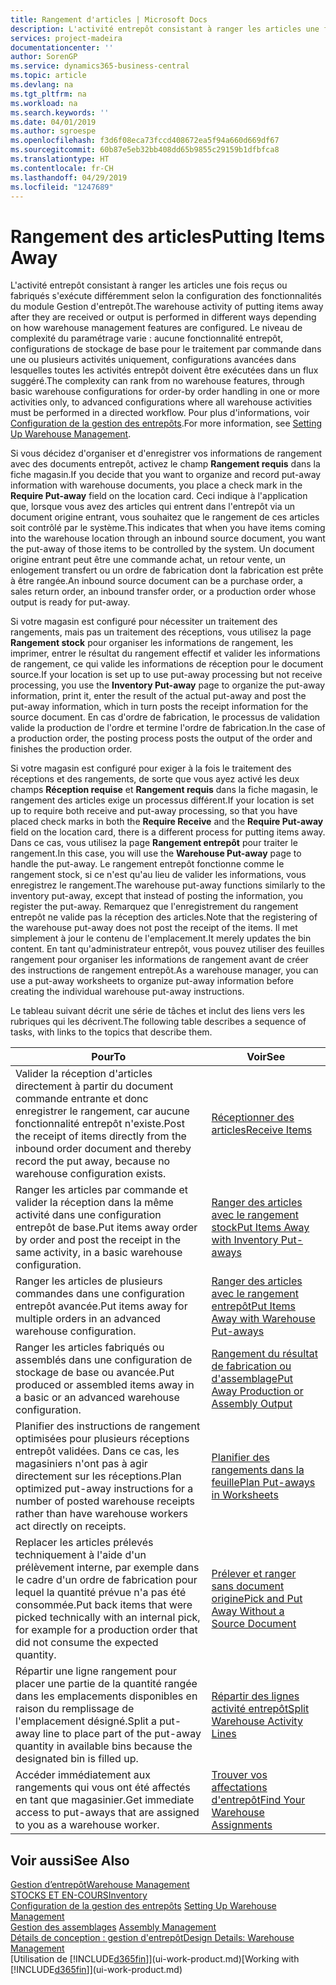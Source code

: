 ```yaml
---
title: Rangement d'articles | Microsoft Docs
description: L'activité entrepôt consistant à ranger les articles une fois reçus ou fabriqués s'exécute différemment selon la configuration des fonctionnalités du module Gestion d'entrepôt.
services: project-madeira
documentationcenter: ''
author: SorenGP
ms.service: dynamics365-business-central
ms.topic: article
ms.devlang: na
ms.tgt_pltfrm: na
ms.workload: na
ms.search.keywords: ''
ms.date: 04/01/2019
ms.author: sgroespe
ms.openlocfilehash: f3d6f08eca73fccd408672ea5f94a660d669df67
ms.sourcegitcommit: 60b87e5eb32bb408dd65b9855c29159b1dfbfca8
ms.translationtype: HT
ms.contentlocale: fr-CH
ms.lasthandoff: 04/29/2019
ms.locfileid: "1247689"
---
```

# <a name="putting-items-away"></a><span data-ttu-id="34012-103">Rangement des articles</span><span class="sxs-lookup"><span data-stu-id="34012-103">Putting Items Away</span></span>
<span data-ttu-id="34012-104">L'activité entrepôt consistant à ranger les articles une fois reçus ou fabriqués s'exécute différemment selon la configuration des fonctionnalités du module Gestion d'entrepôt.</span><span class="sxs-lookup"><span data-stu-id="34012-104">The warehouse activity of putting items away after they are received or output is performed in different ways depending on how warehouse management features are configured.</span></span> <span data-ttu-id="34012-105">Le niveau de complexité du paramétrage varie : aucune fonctionnalité entrepôt, configurations de stockage de base pour le traitement par commande dans une ou plusieurs activités uniquement, configurations avancées dans lesquelles toutes les activités entrepôt doivent être exécutées dans un flux suggéré.</span><span class="sxs-lookup"><span data-stu-id="34012-105">The complexity can rank from no warehouse features, through basic warehouse configurations for order-by order handling in one or more activities only, to advanced configurations where all warehouse activities must be performed in a directed workflow.</span></span> <span data-ttu-id="34012-106">Pour plus d'informations, voir [Configuration de la gestion des entrepôts](warehouse-setup-warehouse.md).</span><span class="sxs-lookup"><span data-stu-id="34012-106">For more information, see [Setting Up Warehouse Management](warehouse-setup-warehouse.md).</span></span>

<span data-ttu-id="34012-107">Si vous décidez d'organiser et d'enregistrer vos informations de rangement avec des documents entrepôt, activez le champ **Rangement requis** dans la fiche magasin.</span><span class="sxs-lookup"><span data-stu-id="34012-107">If you decide that you want to organize and record put-away information with warehouse documents, you place a check mark in the **Require Put-away** field on the location card.</span></span> <span data-ttu-id="34012-108">Ceci indique à l'application que, lorsque vous avez des articles qui entrent dans l'entrepôt via un document origine entrant, vous souhaitez que le rangement de ces articles soit contrôlé par le système.</span><span class="sxs-lookup"><span data-stu-id="34012-108">This indicates that when you have items coming into the warehouse location through an inbound source document, you want the put-away of those items to be controlled by the system.</span></span> <span data-ttu-id="34012-109">Un document origine entrant peut être une commande achat, un retour vente, un enlogement transfert ou un ordre de fabrication dont la fabrication est prête à être rangée.</span><span class="sxs-lookup"><span data-stu-id="34012-109">An inbound source document can be a purchase order, a sales return order, an inbound transfer order, or a production order whose output is ready for put-away.</span></span>  

<span data-ttu-id="34012-110">Si votre magasin est configuré pour nécessiter un traitement des rangements, mais pas un traitement des réceptions, vous utilisez la page **Rangement stock** pour organiser les informations de rangement, les imprimer, entrer le résultat du rangement effectif et valider les informations de rangement, ce qui valide les informations de réception pour le document source.</span><span class="sxs-lookup"><span data-stu-id="34012-110">If your location is set up to use put-away processing but not receive processing, you use the **Inventory Put-away** page to organize the put-away information, print it, enter the result of the actual put-away and post the put-away information, which in turn posts the receipt information for the source document.</span></span> <span data-ttu-id="34012-111">En cas d'ordre de fabrication, le processus de validation valide la production de l'ordre et termine l'ordre de fabrication.</span><span class="sxs-lookup"><span data-stu-id="34012-111">In the case of a production order, the posting process posts the output of the order and finishes the production order.</span></span>

<span data-ttu-id="34012-112">Si votre magasin est configuré pour exiger à la fois le traitement des réceptions et des rangements, de sorte que vous ayez activé les deux champs **Réception requise** et **Rangement requis** dans la fiche magasin, le rangement des articles exige un processus différent.</span><span class="sxs-lookup"><span data-stu-id="34012-112">If your location is set up to require both receive and put-away processing, so that you have placed check marks in both the **Require Receive** and the **Require Put-away** field on the location card, there is a different process for putting items away.</span></span> <span data-ttu-id="34012-113">Dans ce cas, vous utilisez la page **Rangement entrepôt** pour traiter le rangement.</span><span class="sxs-lookup"><span data-stu-id="34012-113">In this case, you will use the **Warehouse Put-away** page to handle the put-away.</span></span> <span data-ttu-id="34012-114">Le rangement entrepôt fonctionne comme le rangement stock, si ce n'est qu'au lieu de valider les informations, vous enregistrez le rangement.</span><span class="sxs-lookup"><span data-stu-id="34012-114">The warehouse put-away functions similarly to the inventory put-away, except that instead of posting the information, you register the put-away.</span></span> <span data-ttu-id="34012-115">Remarquez que l'enregistrement du rangement entrepôt ne valide pas la réception des articles.</span><span class="sxs-lookup"><span data-stu-id="34012-115">Note that the registering of the warehouse put-away does not post the receipt of the items.</span></span> <span data-ttu-id="34012-116">Il met simplement à jour le contenu de l'emplacement.</span><span class="sxs-lookup"><span data-stu-id="34012-116">It merely updates the bin content.</span></span> <span data-ttu-id="34012-117">En tant qu'administrateur entrepôt, vous pouvez utiliser des feuilles rangement pour organiser les informations de rangement avant de créer des instructions de rangement entrepôt.</span><span class="sxs-lookup"><span data-stu-id="34012-117">As a warehouse manager, you can use a put-away worksheets to organize put-away information before creating the individual warehouse put-away instructions.</span></span>

<span data-ttu-id="34012-118">Le tableau suivant décrit une série de tâches et inclut des liens vers les rubriques qui les décrivent.</span><span class="sxs-lookup"><span data-stu-id="34012-118">The following table describes a sequence of tasks, with links to the topics that describe them.</span></span>   

|<span data-ttu-id="34012-119">**Pour**</span><span class="sxs-lookup"><span data-stu-id="34012-119">**To**</span></span>|<span data-ttu-id="34012-120">**Voir**</span><span class="sxs-lookup"><span data-stu-id="34012-120">**See**</span></span>|  
|------------|-------------|  
|<span data-ttu-id="34012-121">Valider la réception d'articles directement à partir du document commande entrante et donc enregistrer le rangement, car aucune fonctionnalité entrepôt n'existe.</span><span class="sxs-lookup"><span data-stu-id="34012-121">Post the receipt of items directly from the inbound order document and thereby record the put away, because no warehouse configuration exists.</span></span>|[<span data-ttu-id="34012-122">Réceptionner des articles</span><span class="sxs-lookup"><span data-stu-id="34012-122">Receive Items</span></span>](warehouse-how-receive-items.md)|  
|<span data-ttu-id="34012-123">Ranger les articles par commande et valider la réception dans la même activité dans une configuration entrepôt de base.</span><span class="sxs-lookup"><span data-stu-id="34012-123">Put items away order by order and post the receipt in the same activity, in a basic warehouse configuration.</span></span>|[<span data-ttu-id="34012-124">Ranger des articles avec le rangement stock</span><span class="sxs-lookup"><span data-stu-id="34012-124">Put Items Away with Inventory Put-aways</span></span>](warehouse-how-to-put-items-away-with-inventory-put-aways.md)|  
|<span data-ttu-id="34012-125">Ranger les articles de plusieurs commandes dans une configuration entrepôt avancée.</span><span class="sxs-lookup"><span data-stu-id="34012-125">Put items away for multiple orders in an advanced warehouse configuration.</span></span>|[<span data-ttu-id="34012-126">Ranger des articles avec le rangement entrepôt</span><span class="sxs-lookup"><span data-stu-id="34012-126">Put Items Away with Warehouse Put-aways</span></span>](warehouse-how-to-put-items-away-with-warehouse-put-aways.md)|  
|<span data-ttu-id="34012-127">Ranger les articles fabriqués ou assemblés dans une configuration de stockage de base ou avancée.</span><span class="sxs-lookup"><span data-stu-id="34012-127">Put produced or assembled items away in a basic or an advanced warehouse configuration.</span></span>|[<span data-ttu-id="34012-128">Rangement du résultat de fabrication ou d'assemblage</span><span class="sxs-lookup"><span data-stu-id="34012-128">Put Away Production or Assembly Output</span></span>](warehouse-how-to-put-away-production-output.md)|
|<span data-ttu-id="34012-129">Planifier des instructions de rangement optimisées pour plusieurs réceptions entrepôt validées. Dans ce cas, les magasiniers n'ont pas à agir directement sur les réceptions.</span><span class="sxs-lookup"><span data-stu-id="34012-129">Plan optimized put-away instructions for a number of posted warehouse receipts rather than have warehouse workers act directly on receipts.</span></span>|[<span data-ttu-id="34012-130">Planifier des rangements dans la feuille</span><span class="sxs-lookup"><span data-stu-id="34012-130">Plan Put-aways in Worksheets</span></span>](warehouse-how-to-plan-put-aways-in-worksheets.md)|  
|<span data-ttu-id="34012-131">Replacer les articles prélevés techniquement à l'aide d'un prélèvement interne, par exemple dans le cadre d'un ordre de fabrication pour lequel la quantité prévue n'a pas été consommée.</span><span class="sxs-lookup"><span data-stu-id="34012-131">Put back items that were picked technically with an internal pick, for example for a production order that did not consume the expected quantity.</span></span>|[<span data-ttu-id="34012-132">Prélever et ranger sans document origine</span><span class="sxs-lookup"><span data-stu-id="34012-132">Pick and Put Away Without a Source Document</span></span>](warehouse-how-to-create-put-aways-from-internal-put-aways.md)|
|<span data-ttu-id="34012-133">Répartir une ligne rangement pour placer une partie de la quantité rangée dans les emplacements disponibles en raison du remplissage de l'emplacement désigné.</span><span class="sxs-lookup"><span data-stu-id="34012-133">Split a put-away line to place part of the put-away quantity in available bins because the designated bin is filled up.</span></span>|[<span data-ttu-id="34012-134">Répartir des lignes activité entrepôt</span><span class="sxs-lookup"><span data-stu-id="34012-134">Split Warehouse Activity Lines</span></span>](warehouse-how-to-split-warehouse-activity-lines.md)|
|<span data-ttu-id="34012-135">Accéder immédiatement aux rangements qui vous ont été affectés en tant que magasinier.</span><span class="sxs-lookup"><span data-stu-id="34012-135">Get immediate access to put-aways that are assigned to you as a warehouse worker.</span></span>|[<span data-ttu-id="34012-136">Trouver vos affectations d'entrepôt</span><span class="sxs-lookup"><span data-stu-id="34012-136">Find Your Warehouse Assignments</span></span>](warehouse-how-to-find-your-warehouse-assignments.md)|    

## <a name="see-also"></a><span data-ttu-id="34012-137">Voir aussi</span><span class="sxs-lookup"><span data-stu-id="34012-137">See Also</span></span>  
[<span data-ttu-id="34012-138">Gestion d’entrepôt</span><span class="sxs-lookup"><span data-stu-id="34012-138">Warehouse Management</span></span>](warehouse-manage-warehouse.md)  
[<span data-ttu-id="34012-139">STOCKS ET EN-COURS</span><span class="sxs-lookup"><span data-stu-id="34012-139">Inventory</span></span>](inventory-manage-inventory.md)  
<span data-ttu-id="34012-140">[Configuration de la gestion des entrepôts](warehouse-setup-warehouse.md)   </span><span class="sxs-lookup"><span data-stu-id="34012-140">[Setting Up Warehouse Management](warehouse-setup-warehouse.md)   </span></span>  
<span data-ttu-id="34012-141">[Gestion des assemblages](assembly-assemble-items.md)  </span><span class="sxs-lookup"><span data-stu-id="34012-141">[Assembly Management](assembly-assemble-items.md)  </span></span>  
[<span data-ttu-id="34012-142">Détails de conception : gestion d'entrepôt</span><span class="sxs-lookup"><span data-stu-id="34012-142">Design Details: Warehouse Management</span></span>](design-details-warehouse-management.md)  
<span data-ttu-id="34012-143">[Utilisation de [!INCLUDE[d365fin](includes/d365fin_md.md)]](ui-work-product.md)</span><span class="sxs-lookup"><span data-stu-id="34012-143">[Working with [!INCLUDE[d365fin](includes/d365fin_md.md)]](ui-work-product.md)</span></span>  
